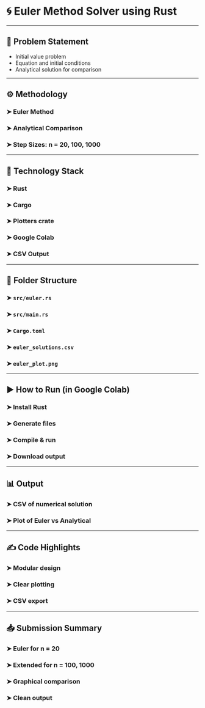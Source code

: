 # 🌀 Euler Method Solver using Rust

---

## 📘 Problem Statement
- Initial value problem
- Equation and initial conditions
- Analytical solution for comparison

---

## ⚙️ Methodology

### ➤ Euler Method  
### ➤ Analytical Comparison  
### ➤ Step Sizes: n = 20, 100, 1000  

---

## 🧪 Technology Stack

### ➤ Rust  
### ➤ Cargo  
### ➤ Plotters crate  
### ➤ Google Colab  
### ➤ CSV Output  

---

## 📁 Folder Structure

### ➤ `src/euler.rs`  
### ➤ `src/main.rs`  
### ➤ `Cargo.toml`  
### ➤ `euler_solutions.csv`  
### ➤ `euler_plot.png`  

---

## ▶️ How to Run (in Google Colab)

### ➤ Install Rust  
### ➤ Generate files  
### ➤ Compile & run  
### ➤ Download output  

---

## 📊 Output

### ➤ CSV of numerical solution  
### ➤ Plot of Euler vs Analytical  

---

## ✍️ Code Highlights

### ➤ Modular design  
### ➤ Clear plotting  
### ➤ CSV export  

---

## 📥 Submission Summary

### ➤ Euler for n = 20  
### ➤ Extended for n = 100, 1000  
### ➤ Graphical comparison  
### ➤ Clean output  


